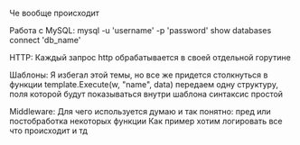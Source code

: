 Че вообще происходит

Работа с MySQL:
mysql -u 'username' -p 'password'
show databases
connect 'db_name'

HTTP:
    Каждый запрос http обрабатывается в своей отдельной горутине 

Шаблоны:
    Я избегал этой темы, но все же придется столкнуться
    в функции template.Execute(w, "name", data) передаем одну структуру, поля которой будут показываться внутри шаблона
    синтаксис простой 

Middleware:
    Для чего используется думаю и так понятно: пред или постобработка некоторых функции
    Как пример хотим логировать все что происходит и тд
